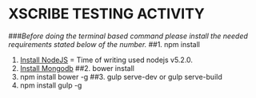 XSCRIBE TESTING ACTIVITY
==================

###*Before doing the terminal based command please install the needed requirements stated below of the number.*
##1. npm install
  1. [Install NodeJS](https://nodejs.org/en/) = Time of writing used nodejs v5.2.0.
  2. [Install Mongodb](https://www.mongodb.org/)
##2. bower install
  1. npm install bower -g
##3. gulp serve-dev or gulp serve-build
  1. npm install gulp -g
